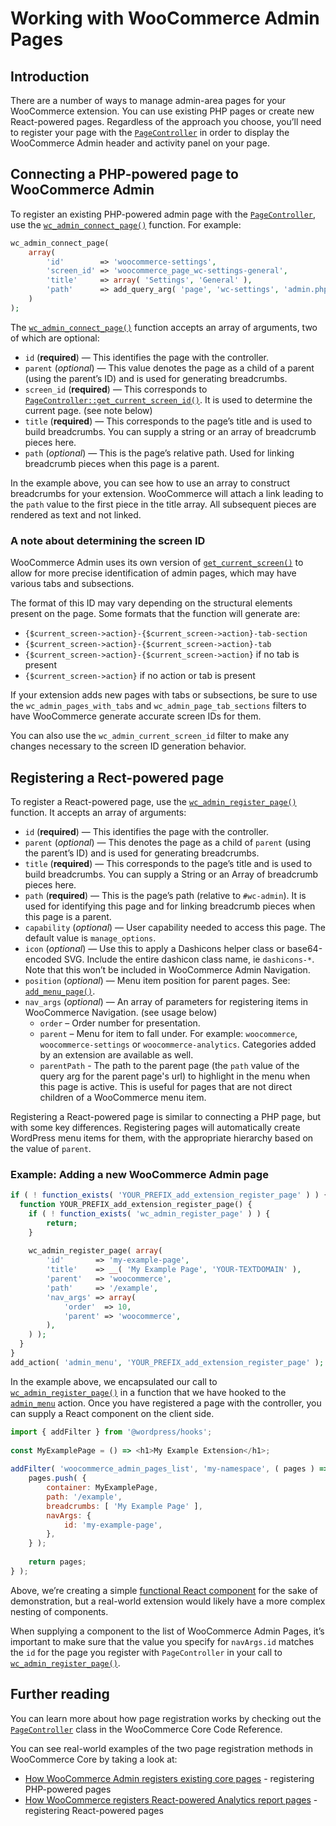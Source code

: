 # Working with WooCommerce Admin Pages

## Introduction

There are a number of ways to manage admin-area pages for your WooCommerce extension. You can use existing PHP pages or create new React-powered pages. Regardless of the approach you choose, you’ll need to register your page with the [`PageController`](https://woocommerce.github.io/code-reference/classes/Automattic-WooCommerce-Admin-PageController.html) in order to display the WooCommerce Admin header and activity panel on your page.

## Connecting a PHP-powered page to WooCommerce Admin

To register an existing PHP-powered admin page with the [`PageController`](https://woocommerce.github.io/code-reference/classes/Automattic-WooCommerce-Admin-PageController.html), use the [`wc_admin_connect_page()`](https://woocommerce.github.io/code-reference/namespaces/default.html#function_wc_admin_connect_page) function. For example:

```php
wc_admin_connect_page(
    array(
        'id'        => 'woocommerce-settings',
        'screen_id' => 'woocommerce_page_wc-settings-general',
        'title'     => array( 'Settings', 'General' ),
        'path'      => add_query_arg( 'page', 'wc-settings', 'admin.php' ),
    )
);
```

The [`wc_admin_connect_page()`](https://woocommerce.github.io/code-reference/namespaces/default.html#function_wc_admin_connect_page) function accepts an array of arguments, two of which are optional:

* `id` (**required**) — This identifies the page with the controller.
* `parent` (_optional_) — This value denotes the page as a child of a parent (using the parent’s ID) and is used for generating breadcrumbs.
* `screen_id` (**required**) — This corresponds to [`PageController::get_current_screen_id()`](https://woocommerce.github.io/code-reference/classes/Automattic-WooCommerce-Admin-PageController.html#method_get_current_screen_id). It is used to determine the current page. (see note below)
* `title` (**required**) — This corresponds to the page’s title and is used to build breadcrumbs. You can supply a string or an array of breadcrumb pieces here.
* `path` (_optional_) — This is the page’s relative path. Used for linking breadcrumb pieces when this page is a parent.

In the example above, you can see how to use an array to construct breadcrumbs for your extension. WooCommerce will attach a link leading to the `path` value to the first piece in the title array. All subsequent pieces are rendered as text and not linked.

### A note about determining the screen ID

WooCommerce Admin uses its own version of [`get_current_screen()`](https://developer.wordpress.org/reference/functions/get_current_screen/) to allow for more precise identification of admin pages, which may have various tabs and subsections.

The format of this ID may vary depending on the structural elements present on the page. Some formats that the function will generate are:

* `{$current_screen->action}-{$current_screen->action}-tab-section`
* `{$current_screen->action}-{$current_screen->action}-tab`
* `{$current_screen->action}-{$current_screen->action}` if no tab is present
* `{$current_screen->action}` if no action or tab is present

If your extension adds new pages with tabs or subsections, be sure to use the `wc_admin_pages_with_tabs` and `wc_admin_page_tab_sections` filters to have WooCommerce generate accurate screen IDs for them.

You can also use the `wc_admin_current_screen_id` filter to make any changes necessary to the screen ID generation behavior.

## Registering a Rect-powered page

To register a React-powered page, use the [`wc_admin_register_page()`](https://woocommerce.github.io/code-reference/namespaces/default.html#function_wc_admin_register_page) function. It accepts an array of arguments:

* `id` (**required**) — This identifies the page with the controller.
* `parent` (_optional_) — This denotes the page as a child of `parent` (using the parent’s ID) and is used for generating breadcrumbs.
* `title` (**required**) — This corresponds to the page’s title and is used to build breadcrumbs. You can supply a String or an Array of breadcrumb pieces here.
* `path` (**required**) — This is the page’s path (relative to `#wc-admin`). It is used for identifying this page and for linking breadcrumb pieces when this page is a parent.
* `capability` (_optional_) — User capability needed to access this page. The default value is `manage_options`.
* `icon` (_optional_) — Use this to apply a Dashicons helper class or base64-encoded SVG. Include the entire dashicon class name, ie `dashicons-*`. Note that this won’t be included in WooCommerce Admin Navigation.
* `position` (_optional_) — Menu item position for parent pages. See: [`add_menu_page()`](https://developer.wordpress.org/reference/functions/add_menu_page/).
* `nav_args` (_optional_) — An array of parameters for registering items in WooCommerce Navigation. (see usage below)
    * `order` – Order number for presentation.
    * `parent` – Menu for item to fall under. For example: `woocommerce`, `woocommerce-settings` or `woocommerce-analytics`. Categories added by an extension are available as well.
    * `parentPath` - The path to the parent page (the `path` value of the query arg for the parent page's url) to highlight in the menu when this page is active. This is useful for pages that are not direct children of a WooCommerce menu item.

Registering a React-powered page is similar to connecting a PHP page, but with some key differences. Registering pages will automatically create WordPress menu items for them, with the appropriate hierarchy based on the value of `parent`.

### Example: Adding a new WooCommerce Admin page

```php
if ( ! function_exists( 'YOUR_PREFIX_add_extension_register_page' ) ) {
  function YOUR_PREFIX_add_extension_register_page() {
    if ( ! function_exists( 'wc_admin_register_page' ) ) {
        return;
    }
 
    wc_admin_register_page( array(
        'id'       => 'my-example-page',
        'title'    => __( 'My Example Page', 'YOUR-TEXTDOMAIN' ),
        'parent'   => 'woocommerce',
        'path'     => '/example',
        'nav_args' => array(
            'order'  => 10,
            'parent' => 'woocommerce',
        ),
    ) );
  }
}
add_action( 'admin_menu', 'YOUR_PREFIX_add_extension_register_page' );
```

In the example above, we encapsulated our call to [`wc_admin_register_page()`](https://woocommerce.github.io/code-reference/namespaces/default.html#function_wc_admin_register_page) in a function that we have hooked to the [`admin_menu`](https://developer.wordpress.org/reference/hooks/admin_menu/) action. Once you have registered a page with the controller, you can supply a React component on the client side.

```js
import { addFilter } from '@wordpress/hooks';
 
const MyExamplePage = () => <h1>My Example Extension</h1>;
 
addFilter( 'woocommerce_admin_pages_list', 'my-namespace', ( pages ) => {
    pages.push( {
        container: MyExamplePage,
        path: '/example',
        breadcrumbs: [ 'My Example Page' ],
        navArgs: {
            id: 'my-example-page',
        },
    } );
 
    return pages;
} );
```

Above, we’re creating a simple [functional React component](https://reactjs.org/docs/components-and-props.html#function-and-class-components) for the sake of demonstration, but a real-world extension would likely have a more complex nesting of components.

When supplying a component to the list of WooCommerce Admin Pages, it’s important to make sure that the value you specify for `navArgs.id` matches the `id` for the page you register with `PageController` in your call to [`wc_admin_register_page()`](https://woocommerce.github.io/code-reference/namespaces/default.html#function_wc_admin_register_page).

## Further reading

You can learn more about how page registration works by checking out the [`PageController`](https://woocommerce.github.io/code-reference/classes/Automattic-WooCommerce-Admin-PageController.html) class in the WooCommerce Core Code Reference.

You can see real-world examples of the two page registration methods in WooCommerce Core by taking a look at:

* [How WooCommerce Admin registers existing core pages](../../plugins/woocommerce/includes/react-admin/connect-existing-pages.php) - registering PHP-powered pages
* [How WooCommerce registers React-powered Analytics report pages](../../plugins/woocommerce/src/Internal/Admin/Analytics.php) - registering React-powered pages
